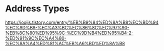 # Address Types

https://joojis.tistory.com/entry/%EB%B9%84%ED%8A%B8%EC%BD%94%EC%9D%B8-%EC%A3%BC%EC%86%8C%EC%97%90-%EB%8C%80%ED%95%9C-%EC%9D%B4%ED%95%B4-2-%ED%91%9C%EC%A4%80-%EC%8A%A4%ED%81%AC%EB%A6%BD%ED%8A%B8

